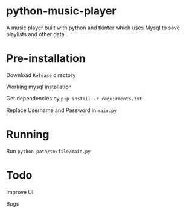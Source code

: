 # python-music-player

A music player built with python and tkinter which uses Mysql to save playlists and other data

# Pre-installation

Download ```Release``` directory

Working mysql installation 

Get dependencies by
```pip install -r requirments.txt```

Replace Username and Password in ```main.py```

# Running

Run ```python path/to/file/main.py```

# Todo
Improve UI

Bugs

